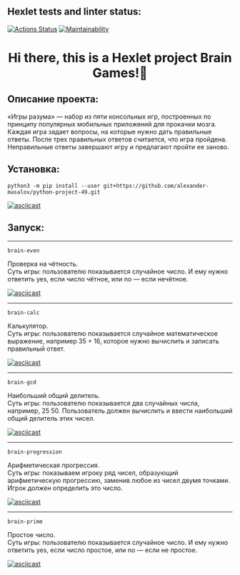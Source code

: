 ## Hexlet tests and linter status:
[![Actions Status](https://github.com/alexander-masalov/python-project-49/workflows/hexlet-check/badge.svg)](https://github.com/alexander-masalov/python-project-49/actions)
[![Maintainability](https://api.codeclimate.com/v1/badges/bcf3a860a72da6d8a2b3/maintainability)](https://codeclimate.com/github/alexander-masalov/python-project-49/maintainability)

<h1 align="center">Hi there, this is a Hexlet project Brain Games!🐍</h1>

<h2>Описание проекта:</h2>

«Игры разума» — набор из пяти консольных игр, построенных по принципу популярных мобильных приложений для прокачки мозга. Каждая игра задает вопросы, на которые нужно дать правильные ответы. После трех правильных ответов считается, что игра пройдена. Неправильные ответы завершают игру и предлагают пройти ее заново.

<h2>Установка:</h2>


```
python3 -m pip install --user git+https://github.com/alexander-masalov/python-project-49.git
```
[![asciicast](https://asciinema.org/a/R6nguLZ2Hx9ikyIIyI4caKByO.svg)](https://asciinema.org/a/R6nguLZ2Hx9ikyIIyI4caKByO)

<h2>Запуск:</h2>

---

```
brain-even
```

Проверка на чётность.<br/>
Суть игры: пользователю показывается случайное число. И ему нужно ответить yes, если число чётное, или no — если нечётное.

[![asciicast](https://asciinema.org/a/oOAigF81fJUgXePRQks9Sdc1D.svg)](https://asciinema.org/a/oOAigF81fJUgXePRQks9Sdc1D)

---

```
brain-calc
```

Калькулятор.<br/>
Суть игры: пользователю показывается случайное математическое выражение, например 35 + 16, которое нужно вычислить и записать правильный ответ.

[![asciicast](https://asciinema.org/a/ExE18Fl8PXw1NISjmRWg6HiXJ.svg)](https://asciinema.org/a/ExE18Fl8PXw1NISjmRWg6HiXJ)

---

```
brain-gcd
```

Наибольший общий делитель.<br/>
Суть игры: пользователю показывается два случайных числа, например, 25 50. Пользователь должен вычислить и ввести наибольший общий делитель этих чисел.

[![asciicast](https://asciinema.org/a/KRnjnnVnxRc6RuHoED1lwdGjx.svg)](https://asciinema.org/a/KRnjnnVnxRc6RuHoED1lwdGjx)

---

```
brain-progression
```

Арифметическая прогрессия.<br/>
Суть игры: показываем игроку ряд чисел, образующий арифметическую прогрессию, заменив любое из чисел двумя точками. Игрок должен определить это число.

[![asciicast](https://asciinema.org/a/2iljTzf0ahU1vhaWzgxBRzqdV.svg)](https://asciinema.org/a/2iljTzf0ahU1vhaWzgxBRzqdV)

---

```
brain-prime
```

Простое число.<br/>
Суть игры: пользователю показывается случайное число. И ему нужно ответить yes, если число простое, или no — если не простое.

[![asciicast](https://asciinema.org/a/rOTHkDyifuRk7ApjNd5P81NYW.svg)](https://asciinema.org/a/rOTHkDyifuRk7ApjNd5P81NYW)
